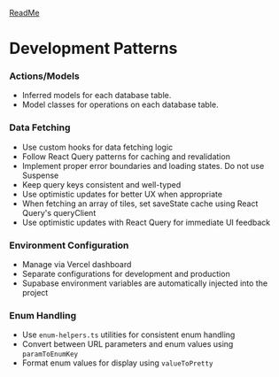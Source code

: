 [ReadMe](/README.md)

# Development Patterns

### Actions/Models

- Inferred models for each database table.
- Model classes for operations on each database table.

### Data Fetching

- Use custom hooks for data fetching logic
- Follow React Query patterns for caching and revalidation
- Implement proper error boundaries and loading states. Do not use Suspense
- Keep query keys consistent and well-typed
- Use optimistic updates for better UX when appropriate
- When fetching an array of tiles, set saveState cache using React Query's queryClient
- Use optimistic updates with React Query for immediate UI feedback


### Environment Configuration

- Manage via Vercel dashboard
- Separate configurations for development and production
- Supabase environment variables are automatically injected into the project

### Enum Handling

- Use `enum-helpers.ts` utilities for consistent enum handling
- Convert between URL parameters and enum values using `paramToEnumKey`
- Format enum values for display using `valueToPretty`
